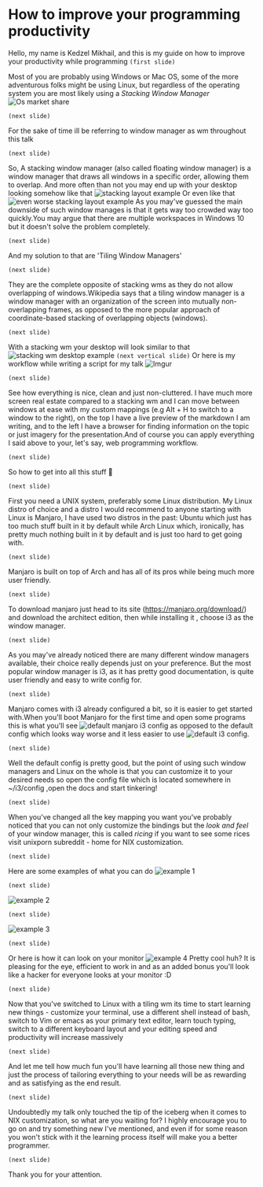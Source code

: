 # How to improve your programming productivity

Hello, my name is Kedzel Mikhail, and this is my guide on how to improve your
productivity while programming
`(first slide)`

Most of you are probably using Windows or Mac OS, some of the more adventurous
folks might be using Linux, but regardless of the operating system you are most 
likely using a *Stacking Window Manager*
![Os market share](https://1.bp.blogspot.com/-KcJYAo4UfS8/XYb9qAgrYrI/AAAAAAAAGIg/jzE1AdGD0EMoOtXEaL3pSbXuQr9ZFx7vgCLcBGAsYHQ/s1600/Screenshot_20190922-102016_Video%2BPlayer.jpg)

`(next slide)`

For the sake of time ill be referring to window manager as wm throughout this talk

`(next slide)`

So, A stacking window manager (also called floating window manager) is a window 
manager that draws all windows in a specific order, allowing them to overlap.
And more often than not you may end up with your desktop looking somehow like
that ![stacking layout example](https://www.linux.org/attachments/kazam_icewm-png.1753/)
Or even like that![even worse stacking layout example](https://upload.wikimedia.org/wikipedia/commons/thumb/1/15/FLWM_Screenshot.png/1200px-FLWM_Screenshot.png)
As you may've guessed the main downside of such window manages is that it gets
way too crowded way too quickly.You may argue that there are multiple workspaces
in Windows 10 but it doesn't solve the problem completely.

`(next slide)`

And my solution to that are 'Tiling Window Managers'

`(next slide)`

They are the complete opposite of stacking wms as they do not allow overlapping
of windows.Wikipedia says that a tiling window manager is a window manager with
an organization of the screen into mutually non-overlapping frames, as opposed
to the more popular approach of coordinate-based stacking of overlapping objects 
(windows).

`(next slide)`

With a stacking wm your desktop will look similar to that
![stacking wm desktop example](https://i.redd.it/pl18txmpm1341.png)
`(next vertical slide)`
Or here is my workflow while writing a script for my talk ![Imgur](https://imgur.com/5JC7xXv.png)

`(next slide)`

See how everything is nice, clean and just non-cluttered. I have much more
screen real estate compared to a stacking wm and I can move between windows at
ease with my custom mappings (e.g Alt + H to switch to a window to the right),
on the top I have a live preview of the markdown I am writing, and to the left
I have a browser for finding information on the topic or just imagery for the 
presentation.And of course you can apply everything I said above to your, let's
say, web programming workflow.

`(next slide)`

So how to get into all this stuff :thinking:

`(next slide)`

First you need a UNIX system, preferably some Linux distribution. My Linux 
distro of choice and a distro I would recommend to anyone starting with Linux
is Manjaro, I have used two distros in the past: Ubuntu which just has too
much stuff built in it by default while Arch Linux which, ironically, has 
pretty much nothing built in it by default and is just too hard to get going 
with.

`(next slide)`

Manjaro is built on top of Arch and has all of its pros while being much
more user friendly.

`(next slide)`

To download manjaro just head to its site (https://manjaro.org/download/) and
download the architect edition, then while installing it , choose i3 as the
window manager.

`(next slide)`

As you may've already noticed there are many different window managers
available, their choice really depends just on your preference. But the most 
popular window manager is i3, as it has pretty good documentation, is quite
user friendly and easy to write config for.

`(next slide)`

Manjaro comes with i3 already configured a bit, so it is easier to get started 
with.When you'll boot Manjaro for the first time and open some programs this 
is what you'll see 
![default manjaro i3 config](https://pbs.twimg.com/media/EEV3pSQWwAECeJ1.png)
as opposed to the default config which looks way worse and it less easier to
use ![default i3 config](https://i3wm.org/docs/layout-saving-1.png).

`(next slide)`

Well the default config is pretty good, but the point of using such window
managers and Linux on the whole is that you can customize it to your desired
needs so open the config file which is located somewhere in ~/i3/config ,open
the docs and start tinkering!

`(next slide)`

When you've changed all the key mapping you want you've probably noticed that
you can not only customize the bindings but the *look and feel* of your window
manager, this is called *ricing* if you want to see some rices visit unixporn
subreddit - home for NIX customization.

`(next slide)`

Here are some examples of what you can do
![example 1](https://i.redd.it/kobla5v7r5i21.png)

`(next slide)`

![example 2](https://i.redd.it/chrwy3rt40g21.png)


`(next slide)`

![example 3](https://i.redd.it/ojv3rfwdna431.png)

`(next slide)`

Or here is how it can look on your monitor
![example 4](https://i.redd.it/8onlcv91d3s31.jpg)
Pretty cool huh? It is pleasing for the eye, efficient to work in and as an
added bonus you'll look like a hacker for everyone looks at your monitor :D

`(next slide)`

Now that you've switched to Linux with a tiling wm its time to start learning 
new things - customize your terminal, use a different shell instead of bash,
switch to Vim or emacs as your primary text editor, learn touch typing,
switch to a different keyboard layout and your editing speed and 
productivity will increase massively

`(next slide)`

And let me tell how much fun you'll have learning all those new thing and just
the process of tailoring everything to your needs will be as rewarding and as
satisfying as the end result.

`(next slide)`

Undoubtedly my talk only touched the tip of the iceberg when it comes to NIX
customization, so what are you waiting for? I highly encourage you to go on
and try something new I've mentioned, and even if for some reason you won't
stick with it the learning process itself will make you a better programmer.

`(next slide)`

Thank you for your attention.









